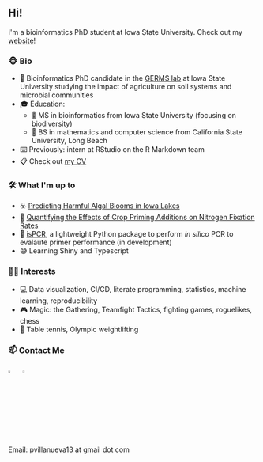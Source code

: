 ## Hi!

I'm a bioinformatics PhD student at Iowa State University. Check out my [website](https://pommevilla.rbind.io/)!

### 🐵 Bio

* 🧬 Bioinformatics PhD candidate in the [GERMS lab](http://germslab.org) at Iowa State University studying the impact of agriculture on soil systems and microbial communities
* 🎓 Education:
  * 🧬 MS in bioinformatics from Iowa State University (focusing on biodiversity)
  * 📝 BS in mathematics and computer science from California State University, Long Beach
* ⌨️ Previously: intern at RStudio on the R Markdown team
* 📋 Check out [my CV](https://pommevilla.rbind.io/pvcv.pdf) 

### 🛠️ What I'm up to

* ☣️ [Predicting Harmful Algal Blooms in Iowa Lakes](https://pommevilla.netlify.app/project/20210823_hab/)
* 🌽 [Quantifying the Effects of Crop Priming Additions on Nitrogen Fixation Rates](https://pommevilla.netlify.app/project/20210823_icrop_priming/)
* 🤖 [isPCR](https://github.com/pommevilla/ispcr), a lightweight Python package to perform *in silico* PCR to evalaute primer performance (in development)
* 😅 Learning Shiny and Typescript

### 🧙‍♂️ Interests

* 💻 Data visualization, CI/CD, literate programming, statistics, machine learning, reproducibility
* 🎮 Magic: the Gathering, Teamfight Tactics, fighting games, roguelikes, chess
* 🏃 Table tennis, Olympic weightlifting


### 📫 Contact Me

[<img src="https://img.icons8.com/color/48/000000/twitter.png" width="3.5%"/>](https://twitter.com/pommevilla) &nbsp; [<img src="https://img.icons8.com/color/48/000000/linkedin.png" width="3.5%"/>](https://www.linkedin.com/in/paul-villanueva-0a032559/) 

Email: pvillanueva13 at gmail dot com
